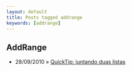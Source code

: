 ```yaml
---
layout: default
title: Posts tagged addrange
keywords: [addrange]
---
```

<h2 class="category">AddRange</h2>
<ul class="posts">
<li>
<p>
<span class="date">28/09/2010</span> &raquo; 
<a href="/blog/quick-tip-juntando-duas-listas">QuickTip: juntando duas listas</a>
</p>
</li> 
</ul>
